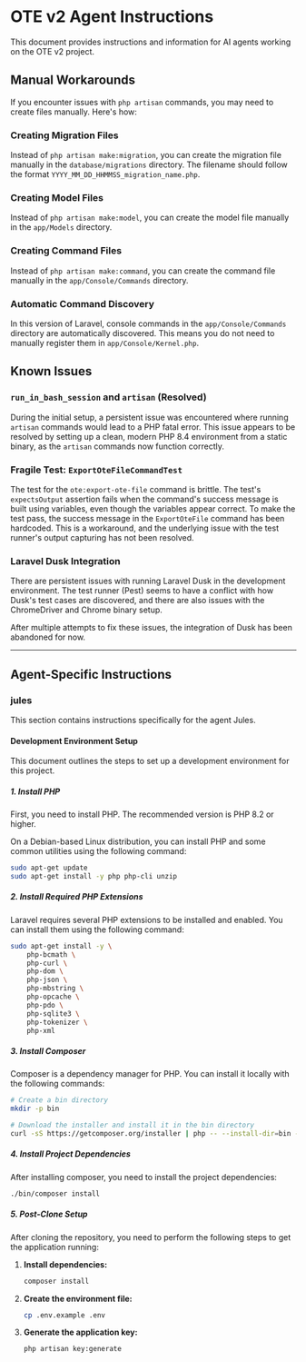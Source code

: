 # OTE v2 Agent Instructions

This document provides instructions and information for AI agents working on the OTE v2 project.

## Manual Workarounds

If you encounter issues with `php artisan` commands, you may need to create files manually. Here's how:

### Creating Migration Files

Instead of `php artisan make:migration`, you can create the migration file manually in the `database/migrations` directory. The filename should follow the format `YYYY_MM_DD_HHMMSS_migration_name.php`.

### Creating Model Files

Instead of `php artisan make:model`, you can create the model file manually in the `app/Models` directory.

### Creating Command Files

Instead of `php artisan make:command`, you can create the command file manually in the `app/Console/Commands` directory.

### Automatic Command Discovery

In this version of Laravel, console commands in the `app/Console/Commands` directory are automatically discovered. This means you do not need to manually register them in `app/Console/Kernel.php`.

## Known Issues

### `run_in_bash_session` and `artisan` (Resolved)

During the initial setup, a persistent issue was encountered where running `artisan` commands would lead to a PHP fatal error. This issue appears to be resolved by setting up a clean, modern PHP 8.4 environment from a static binary, as the `artisan` commands now function correctly.

### Fragile Test: `ExportOteFileCommandTest`

The test for the `ote:export-ote-file` command is brittle. The test's `expectsOutput` assertion fails when the command's success message is built using variables, even though the variables appear correct. To make the test pass, the success message in the `ExportOteFile` command has been hardcoded. This is a workaround, and the underlying issue with the test runner's output capturing has not been resolved.

### Laravel Dusk Integration

There are persistent issues with running Laravel Dusk in the development environment. The test runner (Pest) seems to have a conflict with how Dusk's test cases are discovered, and there are also issues with the ChromeDriver and Chrome binary setup.

After multiple attempts to fix these issues, the integration of Dusk has been abandoned for now.

---

## Agent-Specific Instructions

### jules

This section contains instructions specifically for the agent Jules.

#### Development Environment Setup

This document outlines the steps to set up a development environment for this project.

##### 1. Install PHP

First, you need to install PHP. The recommended version is PHP 8.2 or higher.

On a Debian-based Linux distribution, you can install PHP and some common utilities using the following command:

```bash
sudo apt-get update
sudo apt-get install -y php php-cli unzip
```

##### 2. Install Required PHP Extensions

Laravel requires several PHP extensions to be installed and enabled. You can install them using the following command:

```bash
sudo apt-get install -y \
    php-bcmath \
    php-curl \
    php-dom \
    php-json \
    php-mbstring \
    php-opcache \
    php-pdo \
    php-sqlite3 \
    php-tokenizer \
    php-xml
```

##### 3. Install Composer

Composer is a dependency manager for PHP. You can install it locally with the following commands:

```bash
# Create a bin directory
mkdir -p bin

# Download the installer and install it in the bin directory
curl -sS https://getcomposer.org/installer | php -- --install-dir=bin --filename=composer
```

##### 4. Install Project Dependencies

After installing composer, you need to install the project dependencies:

```bash
./bin/composer install
```

##### 5. Post-Clone Setup

After cloning the repository, you need to perform the following steps to get the application running:

1.  **Install dependencies:**
    ```bash
    composer install
    ```

2.  **Create the environment file:**
    ```bash
    cp .env.example .env
    ```

3.  **Generate the application key:**
    ```bash
    php artisan key:generate
    ```
